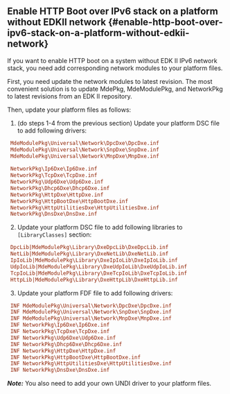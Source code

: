 ## Enable HTTP Boot over IPv6 stack on a platform without EDKII network {#enable-http-boot-over-ipv6-stack-on-a-platform-without-edkii-network}

If you want to enable HTTP boot on a system without EDK II IPv6 network stack, you need add corresponding network modules to your platform files.

First, you need update the network modules to latest revision. The most convenient solution is to update MdePkg, MdeModulePkg, and NetworkPkg to latest revisions from an EDK II repository.

Then, update your platform files as follows:

1. (do steps 1-4 from the previous section) Update your platform DSC file to add following drivers:
```ini
 MdeModulePkg\Universal\Network\DpcDxe\DpcDxe.inf
 MdeModulePkg\Universal\Network\SnpDxe\SnpDxe.inf
 MdeModulePkg\Universal\Network\MnpDxe\MnpDxe.inf
 
 NetworkPkg\Ip6Dxe\Ip6Dxe.inf
 NetworkPkg\TcpDxe\TcpDxe.inf
 NetworkPkg\Udp6Dxe\Udp6Dxe.inf
 NetworkPkg\Dhcp6Dxe\Dhcp6Dxe.inf
 NetworkPkg\HttpDxe\HttpDxe.inf
 NetworkPkg\HttpBootDxe\HttpBootDxe.inf
 NetworkPkg\HttpUtilitiesDxe\HttpUtilitiesDxe.inf
 NetworkPkg\DnsDxe\DnsDxe.inf
```
2.  Update your platform DSC file to add following libraries to `[LibraryClasses]` section:
```ini
 DpcLib|MdeModulePkg\Library\DxeDpcLib\DxeDpcLib.inf
 NetLib|MdeModulePkg\Library\DxeNetLib\DxeNetLib.inf
 IpIoLib|MdeModulePkg\Library\DxeIpIoLib\DxeIpIoLib.inf
 UdpIoLib|MdeModulePkg\Library\DxeUdpIoLib\DxeUdpIoLib.inf
 TcpIoLib|MdeModulePkg\Library\DxeTcpIoLib\DxeTcpIoLib.inf
 HttpLib|MdeModulePkg\Library\DxeHttpLib\DxeHttpLib.inf
```
3. Update your platform FDF file to add following drivers:
```ini
 INF MdeModulePkg\Universal\Network\DpcDxe\DpcDxe.inf
 INF MdeModulePkg\Universal\Network\SnpDxe\SnpDxe.inf
 INF MdeModulePkg\Universal\Network\MnpDxe\MnpDxe.inf
 INF NetworkPkg\Ip6Dxe\Ip6Dxe.inf
 INF NetworkPkg\TcpDxe\TcpDxe.inf
 INF NetworkPkg\Udp6Dxe\Udp6Dxe.inf
 INF NetworkPkg\Dhcp6Dxe\Dhcp6Dxe.inf
 INF NetworkPkg\HttpDxe\HttpDxe.inf
 INF NetworkPkg\HttpBootDxe\HttpBootDxe.inf
 INF NetworkPkg\HttpUtilitiesDxe\HttpUtilitiesDxe.inf
 INF NetworkPkg\DnsDxe\DnsDxe.inf
```



**_Note:_** You also need to add your own UNDI driver to your platform files.